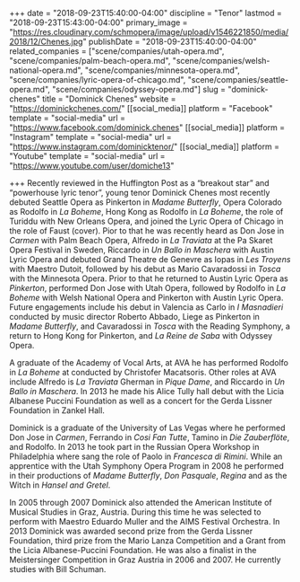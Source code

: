 +++
date = "2018-09-23T15:40:00-04:00"
discipline = "Tenor"
lastmod = "2018-09-23T15:43:00-04:00"
primary_image = "https://res.cloudinary.com/schmopera/image/upload/v1546221850/media/2018/12/Chenes.jpg"
publishDate = "2018-09-23T15:40:00-04:00"
related_companies = ["scene/companies/utah-opera.md", "scene/companies/palm-beach-opera.md", "scene/companies/welsh-national-opera.md", "scene/companies/minnesota-opera.md", "scene/companies/lyric-opera-of-chicago.md", "scene/companies/seattle-opera.md", "scene/companies/odyssey-opera.md"]
slug = "dominick-chenes"
title = "Dominick Chenes"
website = "https://dominickchenes.com/"
[[social_media]]
platform = "Facebook"
template = "social-media"
url = "https://www.facebook.com/dominick.chenes"
[[social_media]]
platform = "Instagram"
template = "social-media"
url = "https://www.instagram.com/dominicktenor/"
[[social_media]]
platform = "Youtube"
template = "social-media"
url = "https://www.youtube.com/user/domiche13"

+++
Recently reviewed in the Huffington Post as a “breakout star” and “powerhouse lyric tenor”, young tenor Dominick Chenes most recently debuted Seattle Opera as Pinkerton in *Madame Butterfly*, Opera Colorado as Rodolfo in *La Boheme*, Hong Kong as Rodolfo in *La Boheme*, the role of Turiddu with New Orleans Opera, and joined the Lyric Opera of Chicago in the role of Faust (cover). Pior to that he was recently heard as Don Jose in *Carmen* with Palm Beach Opera, Alfredo in *La Traviata* at the Pa Skaret Opera Festival in Sweden, Riccardo in *Un Ballo in Maschera* with Austin Lyric Opera and debuted Grand Theatre de Genevre as Iopas in *Les Troyens* with Maestro Dutoit, followed by his debut as Mario Cavaradossi in *Tosca* with the Minnesota Opera. Prior to that he returned to Austin Lyric Opera as *Pinkerton*, performed Don Jose with Utah Opera, followed by Rodolfo in *La Boheme* with Welsh National Opera and Pinkerton with Austin Lyric Opera. Future engagements include his debut in Valencia as Carlo in *I Masnadieri* conducted by music director Roberto Abbado, Liege as Pinkerton in *Madame Butterfly*, and Cavaradossi in *Tosca* with the Reading Symphony, a return to Hong Kong for Pinkerton, and *La Reine de Saba* with Odyssey Opera.

A graduate of the Academy of Vocal Arts, at AVA he has performed Rodolfo in *La Boheme* at conducted by Christofer Macatsoris. Other roles at AVA include Alfredo is *La Traviata* Gherman in *Pique Dame*, and Riccardo in *Un Ballo in Maschera*. In 2013 he made his Alice Tully hall debut with the Licia Albanese Puccini Foundation as well as a concert for the Gerda Lissner Foundation in Zankel Hall.

Dominick is a graduate of the University of Las Vegas where he performed Don Jose in *Carmen*, Ferrando in *Cosi Fan Tutte*, Tamino in *Die Zauberflöte*, and Rodolfo. In 2013 he took part in the Russian Opera Workshop in Philadelphia where sang the role of Paolo in *Francesca di Rimini*. While an apprentice with the Utah Symphony Opera Program in 2008 he performed in their productions of *Madame Butterfly*, *Don Pasquale*, *Regina* and as the Witch in *Hansel and Gretel*.

In 2005 through 2007 Dominick also attended the American Institute of Musical Studies in Graz, Austria. During this time he was selected to perform with Maestro Eduardo Muller and the AIMS Festival Orchestra. In 2013 Dominick was awarded second prize from the Gerda Lissner Foundation, third prize from the Mario Lanza Competition and a Grant from the Licia Albanese-Puccini Foundation. He was also a finalist in the Meistersinger Competition in Graz Austria in 2006 and 2007. He currently studies with Bill Schuman.